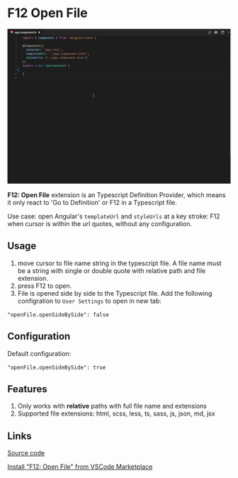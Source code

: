 # F12 Open File

![F12 Open File](./f12.gif)

**F12: Open File** extension is an Typescript Definition Provider, which means it only react to 'Go to Definition' or F12 in a Typescript file.

Use case: open Angular's `templateUrl` and `styleUrls` at a key stroke: F12 when cursor is within the url quotes, without any configuration.

## Usage

1.  move cursor to file name string in the typescript file. A file name must be a string with single or double quote with relative path and file extension.
2.  press F12 to open.
3.  File is opened side by side to the Typescript file. Add the following configration to `User Settings` to open in new tab:

```
"openFile.openSideBySide": false
```

## Configuration

Default configuration:

```
"openFile.openSideBySide": true
```

## Features

1.  Only works with **relative** paths with full file name and extensions
1.  Supported file extensions: html, scss, less, ts, sass, js, json, md, jsx

## Links

[Source code](https://github.com/rexebin/F12-Open-File)

[Install "F12: Open File" from VSCode Marketplace](https://marketplace.visualstudio.com/items?itemName=rexebin.f12-open-file)
